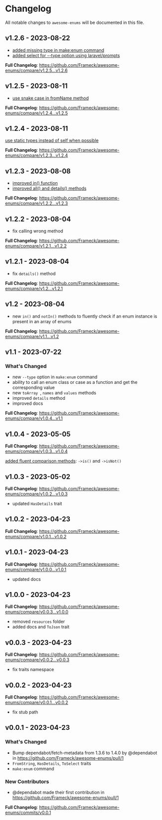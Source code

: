 # Changelog

All notable changes to `awesome-enums` will be documented in this file.

## v1.2.6 - 2023-08-22

- [added missing type in make:enum command](https://github.com/Frameck/awesome-enums/commit/e587ffc53e16a428f97b06843105433a133a66e6)
- [added select for --type option using laravel/prompts](https://github.com/Frameck/awesome-enums/commit/16bcb9bf059655d8c10c82406428c4cc5e7f1328)

**Full Changelog**: https://github.com/Frameck/awesome-enums/compare/v1.2.5...v1.2.6

## v1.2.5 - 2023-08-11

- [use snake case in fromName method](https://github.com/Frameck/awesome-enums/commit/c41bc0de1d8aad7c5ffdffe7743bd40e038aa8cb)

**Full Changelog**: https://github.com/Frameck/awesome-enums/compare/v1.2.4...v1.2.5

## v1.2.4 - 2023-08-11

[use static types instead of self when possible](https://github.com/Frameck/awesome-enums/commit/5d483a648aeadb2f0b632e5ded61ff4662db7256)

**Full Changelog**: https://github.com/Frameck/awesome-enums/compare/v1.2.3...v1.2.4

## v1.2.3 - 2023-08-08

- [improved in() function](https://github.com/Frameck/awesome-enums/commit/1d400c4ea86b3b0274dce29321f3a07dee1a2cc5)
- [improved all() and details() methods](https://github.com/Frameck/awesome-enums/commit/d894e86e468d6c384754c3b9d9d945dca19684ab)

**Full Changelog**: https://github.com/Frameck/awesome-enums/compare/v1.2.2...v1.2.3

## v1.2.2 - 2023-08-04

- fix calling wrong method

**Full Changelog**: https://github.com/Frameck/awesome-enums/compare/v1.2.1...v1.2.2

## v1.2.1 - 2023-08-04

- fix `details()` method

**Full Changelog**: https://github.com/Frameck/awesome-enums/compare/v1.2...v1.2.1

## v1.2 - 2023-08-04

- new `in()` and `notIn()` methods to fluently check if an enum instance is present in an array of enums

**Full Changelog**: https://github.com/Frameck/awesome-enums/compare/v1.1...v1.2

## v1.1 - 2023-07-22

### What's Changed

- new `--type` option in `make:enum` command
- ability to call an enum class or case as a function and get the corresponding value
- new `toArray `, `names` and `values` methods
- improved `details` method
- improved docs

**Full Changelog**: https://github.com/Frameck/awesome-enums/compare/v1.0.4...v1.1

## v1.0.4 - 2023-05-05

**Full Changelog**: https://github.com/Frameck/awesome-enums/compare/v1.0.3...v1.0.4

[added fluent comparison methods](https://github.com/Frameck/awesome-enums/commit/732c826b4155ede395aecb9d5914399822982c17): `->is()` and `->isNot()`

## v1.0.3 - 2023-05-02

**Full Changelog**: https://github.com/Frameck/awesome-enums/compare/v1.0.2...v1.0.3

- updated `HasDetails` trait

## v1.0.2 - 2023-04-23

**Full Changelog**: https://github.com/Frameck/awesome-enums/compare/v1.0.1...v1.0.2

## v1.0.1 - 2023-04-23

**Full Changelog**: https://github.com/Frameck/awesome-enums/compare/v1.0.0...v1.0.1

- updated docs

## v1.0.0 - 2023-04-23

**Full Changelog**: https://github.com/Frameck/awesome-enums/compare/v0.0.3...v1.0.0

- removed `resources` folder
- added docs and `ToJson` trait

## v0.0.3 - 2023-04-23

**Full Changelog**: https://github.com/Frameck/awesome-enums/compare/v0.0.2...v0.0.3

- fix traits namespace

## v0.0.2 - 2023-04-23

**Full Changelog**: https://github.com/Frameck/awesome-enums/compare/v0.0.1...v0.0.2

- fix stub path

## v0.0.1 - 2023-04-23

### What's Changed

- Bump dependabot/fetch-metadata from 1.3.6 to 1.4.0 by @dependabot in https://github.com/Frameck/awesome-enums/pull/1
- `FromString`, `HasDetails`, `ToSelect` traits
- `make:enum` command

### New Contributors

- @dependabot made their first contribution in https://github.com/Frameck/awesome-enums/pull/1

**Full Changelog**: https://github.com/Frameck/awesome-enums/commits/v0.0.1
